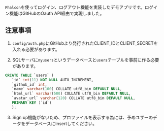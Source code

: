 `Phalcon`を使ってログイン、ログアウト機能を実装したデモアプリです。ログイン機能はGitHubのOauth API経由で実現しました。


## 注意事項
1. `config/auth.php`にGitHubより発行されたCLIENT_IDとCLIENT_SECRETを入れる必要があります。

2. SQLサーバに`myusers`というデータベースと`users`テーブルを事前に作る必要があります。
```sql
CREATE TABLE `users` (
   `id` int(11) NOT NULL AUTO_INCREMENT, 
   `github_id` int,
   `name` varchar(100) COLLATE utf8_bin DEFAULT NULL, 
   `html_url` varchar(500) COLLATE utf8_bin DEFAULT NULL, 
   `avatar_url` varchar(120) COLLATE utf8_bin DEFAULT NULL, 
   PRIMARY KEY (`id`) 
   );
```
3. Sign up機能がないため、プロファイルを表示する為には、予めユザーのデータをデータベースにInsertしてください。
